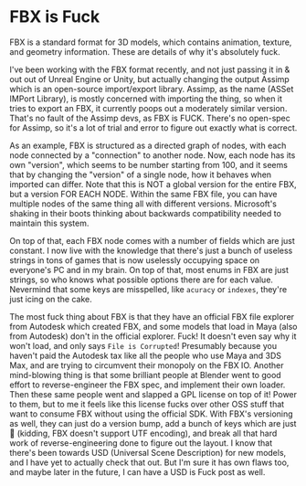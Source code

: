 # FBX is Fuck

FBX is a standard format for 3D models, which contains animation, texture, and geometry
information. These are details of why it's absolutely fuck.


I've been working with the FBX format recently, and not just passing it in & out out of Unreal
Engine or Unity, but actually changing the output Assimp which is an open-source import/export
library. Assimp, as the name (ASSet IMPort Library), is mostly concerned with importing the
thing, so when it tries to export an FBX, it currently poops out a moderately similar version.
That's no fault of the Assimp devs, as FBX is FUCK. There's no open-spec for Assimp, so it's a
lot of trial and error to figure out exactly what is correct.

As an example, FBX is structured as a directed graph of nodes, with each node connected by a "connection"
to another node. Now, each node has its own "version", which seems to be number starting from 100,
and it seems that by changing the "version" of a single node, how it behaves when imported can differ.
Note that this is NOT a global version for the entire FBX, but a version FOR EACH NODE. Within the same
FBX file, you can have multiple nodes of the same thing all with different versions. Microsoft's
shaking in their boots thinking about backwards compatibility needed to maintain this system.

On top of that, each FBX node comes with a number of fields which are just constant. I now live
with the knowledge that there's just a bunch of useless strings in tons of games that is now
uselessly occupying space on everyone's PC and in my brain. On top of that, most enums in FBX
are just strings, so who knows what possible options there are for each value. Nevermind that
some keys are misspelled, like `acuracy` or `indexes`, they're just icing on the cake.

The most fuck thing about FBX is that they have an official FBX file explorer from Autodesk
which created FBX, and some models that load in Maya (also from Autodesk) don't in the official
explorer. Fuck! It doesn't even say why it won't load, and only says `File is Corrupted`!
Presumably because you haven't paid the Autodesk tax like all the people who use Maya and 3DS
Max, and are trying to circumvent their monopoly on the FBX IO. Another mind-blowing thing
is that some brilliant people at Blender went to good effort to reverse-engineer the FBX spec,
and implement their own loader. Then these same people went and slapped a GPL license on top of
it! Power to them, but to me it feels like this license fucks over other OSS stuff that want to
consume FBX without using the official SDK. With FBX's versioning as well, they can just do a
version bump, add a bunch of keys which are just 🖕 (kidding, FBX doesn't support UTF encoding),
and break all that hard work of reverse-engineering done to figure out the layout. I know that
there's been towards USD (Universal Scene Description) for new models, and I have yet to actually
check that out. But I'm sure it has own flaws too, and maybe later in the future, I can have a
USD is Fuck post as well.
